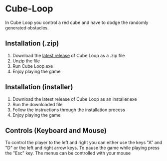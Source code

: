 # Cube-Loop
In Cube Loop you control a red cube and have to dodge the randomly generated obstacles.

Installation (.zip)
-------------------
1. Download the [latest release](https://github.com/RubixDev/Cube-Loop/releases) of Cube Loop as a .zip file
2. Unzip the file
3. Run Cube Loop.exe
4. Enjoy playing the game

Installation (installer)
------------------------
1. Download the latest release of Cube Loop as an installer.exe
2. Run the downloaded file
3. Follow the instructions through the installation process
4. Enjoy playing the game

Controls (Keyboard and Mouse)
-----------------------------
To control the player to the left and right you can either use the keys "A" and "D" or the left and right arrow keys.
To pause the game while playing press the "Esc" key.
The menus can be controlled with your mouse
